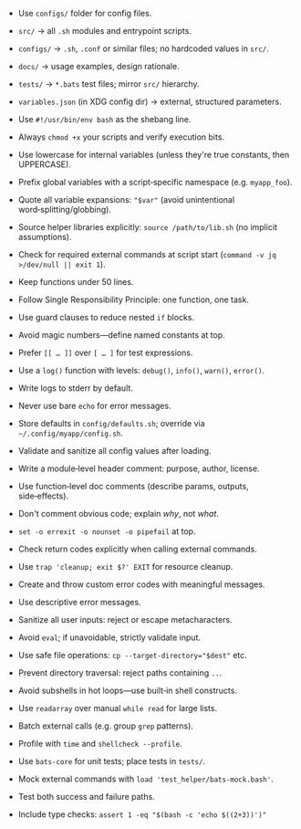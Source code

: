 - Use `configs/` folder for config files.
- `src/` → all `.sh` modules and entrypoint scripts.
- `configs/` → `.sh`, `.conf` or similar files; no hardcoded values in `src/`.
- `docs/` → usage examples, design rationale.
- `tests/` → `*.bats` test files; mirror `src/` hierarchy.
- `variables.json` (in XDG config dir) → external, structured parameters.
- Use `#!/usr/bin/env bash` as the shebang line.
- Always `chmod +x` your scripts and verify execution bits.

- Use lowercase for internal variables (unless they're true constants, then UPPERCASE).
- Prefix global variables with a script‑specific namespace (e.g. `myapp_foo`).
- Quote all variable expansions: `"$var"` (avoid unintentional word‑splitting/globbing).

- Source helper libraries explicitly: `source /path/to/lib.sh` (no implicit assumptions).
- Check for required external commands at script start (`command -v jq >/dev/null || exit 1`).

- Keep functions under 50 lines.
- Follow Single Responsibility Principle: one function, one task.
- Use guard clauses to reduce nested `if` blocks.
- Avoid magic numbers—define named constants at top.
- Prefer `[[ … ]]` over `[ … ]` for test expressions.

- Use a `log()` function with levels: `debug()`, `info()`, `warn()`, `error()`.
- Write logs to stderr by default.
- Never use bare `echo` for error messages.

- Store defaults in `config/defaults.sh`; override via `~/.config/myapp/config.sh`.
- Validate and sanitize all config values after loading.


- Write a module‑level header comment: purpose, author, license.
- Use function‑level doc comments (describe params, outputs, side‑effects).
- Don't comment obvious code; explain _why_, not _what_.

- `set -o errexit -o nounset -o pipefail` at top.
- Check return codes explicitly when calling external commands.
- Use `trap 'cleanup; exit $?' EXIT` for resource cleanup.
- Create and throw custom error codes with meaningful messages.
- Use descriptive error messages.

- Sanitize all user inputs: reject or escape metacharacters.
- Avoid `eval`; if unavoidable, strictly validate input.
- Use safe file operations: `cp --target-directory="$dest"` etc.
- Prevent directory traversal: reject paths containing `..`.

- Avoid subshells in hot loops—use built‑in shell constructs.
- Use `readarray` over manual `while read` for large lists.
- Batch external calls (e.g. group `grep` patterns).
- Profile with `time` and `shellcheck --profile`.

- Use `bats-core` for unit tests; place tests in `tests/`.
- Mock external commands with `load 'test_helper/bats-mock.bash'`.
- Test both success and failure paths.
- Include type checks: `assert 1 -eq "$(bash -c 'echo $((2+3))')"`
